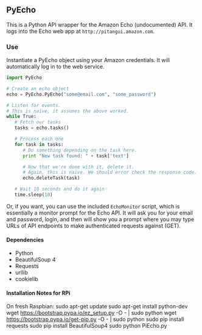 ## PyEcho

This is a Python API wrapper for the Amazon Echo (undocumented) API. It logs
into the Echo web app at `http://pitangui.amazon.com`.

### Use

Instantiate a PyEcho object using your Amazon credentials. It will automatically
log in to the web service.

```python
import PyEcho

# Create an echo object
echo = PyEcho.PyEcho("some@email.com", "some_password")

# Listen for events.
# This is naïve, it assumes the above worked.
while True:
   # Fetch our tasks
   tasks = echo.tasks()

   # Process each one
   for task in tasks:
      # Do something depending on the task here.
      print "New task found: " + task['text']

      # Now that we're done with it, delete it.
      # Again, this is naïve. We should error check the response code.
      echo.deleteTask(task)

   # Wait 10 seconds and do it again
   time.sleep(10)
```

Or, if you want, you can use the included `EchoMonitor` script, which is
essentially a monitor prompt for the Echo API. It will ask you for your email
and password, login, and then will show you a prompt where you may type
URLs of API endpoints to make authenticated requests against (GET).

#### Dependencies
* Python
* BeautifulSoup 4
* Requests
* urllib
* cookielib

#### Installation Notes for RPi
On fresh Raspbian:
sudo apt-get update
sudo apt-get install python-dev
wget https://bootstrap.pypa.io/ez_setup.py -O - | sudo python
wget https://bootstrap.pypa.io/get-pip.py -O - | sudo python
sudo pip install requests
sudo pip install BeautifulSoup4
sudo python PiEcho.py



